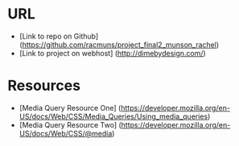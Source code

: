 # URL
* [Link to repo on Github] (https://github.com/racmuns/project_final2_munson_rachel)
* [Link to project on webhost] (http://dimebydesign.com/)

# Resources
* [Media Query Resource One] (https://developer.mozilla.org/en-US/docs/Web/CSS/Media_Queries/Using_media_queries)
* [Media Query Resource Two] (https://developer.mozilla.org/en-US/docs/Web/CSS/@media)